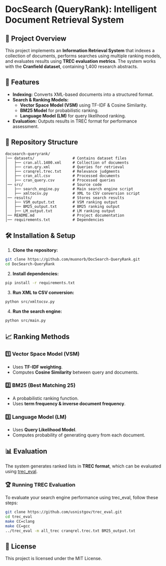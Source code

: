 # DocSearch (QueryRank): Intelligent Document Retrieval System

## 📌 Project Overview
This project implements an **Information Retrieval System** that indexes a collection of documents, performs searches using multiple ranking models, and evaluates results using **TREC evaluation metrics**. The system works with the **Cranfield dataset**, containing 1,400 research abstracts.

## 🚀 Features
- **Indexing:** Converts XML-based documents into a structured format.
- **Search & Ranking Models:**
  - **Vector Space Model (VSM)** using TF-IDF & Cosine Similarity.
  - **BM25 Model** for probabilistic ranking.
  - **Language Model (LM)** for query likelihood ranking.
- **Evaluation:** Outputs results in TREC format for performance assessment.

## 📂 Repository Structure
```
docsearch-queryrank/
│── datasets/                 # Contains dataset files
│   ├── cran.all.1400.xml     # Collection of documents
│   ├── cran.qry.xml          # Queries for retrieval
│   ├── cranqrel.trec.txt     # Relevance judgments
│   ├── cran_all.csv          # Processed documents
│   ├── cran_query.csv        # Processed queries
│── src/                      # Source code
│   ├── search_engine.py      # Main search engine script
│   ├── xmltocsv.py           # XML to CSV conversion script
│── results/                  # Stores search results
│   ├── VSM_output.txt        # VSM ranking output
│   ├── BM25_output.txt       # BM25 ranking output
│   ├── LM_output.txt         # LM ranking output
│── README.md                 # Project documentation
│── requirements.txt          # Dependencies
```

## 🛠 Installation & Setup
1. **Clone the repository:**
```bash
git clone https://github.com/muonorb/DocSearch-QueryRank.git
cd DocSearch-QueryRank
```
2. **Install dependencies:**
```bash
pip install -r requirements.txt
```
3. **Run XML to CSV conversion:**
```bash
python src/xmltocsv.py
```
4. **Run the search engine:**
```bash
python src/main.py
```

## 📈 Ranking Methods
### 1️⃣ Vector Space Model (VSM)
- Uses **TF-IDF weighting**.
- Computes **Cosine Similarity** between query and documents.

### 2️⃣ BM25 (Best Matching 25)
- A probabilistic ranking function.
- Uses **term frequency & inverse document frequency**.

### 3️⃣ Language Model (LM)
- Uses **Query Likelihood Model**.
- Computes probability of generating query from each document.

## 📊 Evaluation
The system generates ranked lists in **TREC format**, which can be evaluated using [trec_eval](https://github.com/terrierteam/jtreceval).

### 🏆 Running TREC Evaluation
To evaluate your search engine performance using trec_eval, follow these steps:
```bash
git clone https://github.com/usnistgov/trec_eval.git
cd trec_eval
make CC=clang
make CC=gcc
../trec_eval -m all_trec cranqrel.trec.txt BM25_output.txt
```


## 📝 License
This project is licensed under the MIT License.

